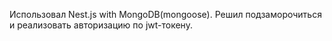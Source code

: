 Использовал Nest.js with MongoDB(mongoose).
Решил подзаморочиться и реализовать авторизацию по jwt-токену.

